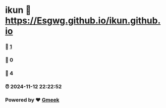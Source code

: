 # ikun :link: https://Esgwg.github.io/ikun.github.io 
### :page_facing_up: [1](https://Esgwg.github.io/ikun.github.io/tag.html) 
### :speech_balloon: 0 
### :hibiscus: 4 
### :alarm_clock: 2024-11-12 22:22:52 
### Powered by :heart: [Gmeek](https://github.com/Meekdai/Gmeek)
